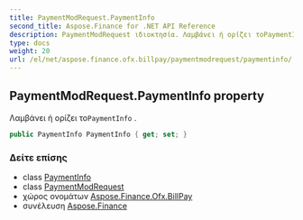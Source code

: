 ```yaml
---
title: PaymentModRequest.PaymentInfo
second_title: Aspose.Finance for .NET API Reference
description: PaymentModRequest ιδιοκτησία. Λαμβάνει ή ορίζει τοPaymentInfo .
type: docs
weight: 20
url: /el/net/aspose.finance.ofx.billpay/paymentmodrequest/paymentinfo/
---
```

## PaymentModRequest.PaymentInfo property

Λαμβάνει ή ορίζει το`PaymentInfo` .

```csharp
public PaymentInfo PaymentInfo { get; set; }
```

### Δείτε επίσης

* class [PaymentInfo](../../paymentinfo/)
* class [PaymentModRequest](../)
* χώρος ονομάτων [Aspose.Finance.Ofx.BillPay](../../paymentmodrequest/)
* συνέλευση [Aspose.Finance](../../../)


